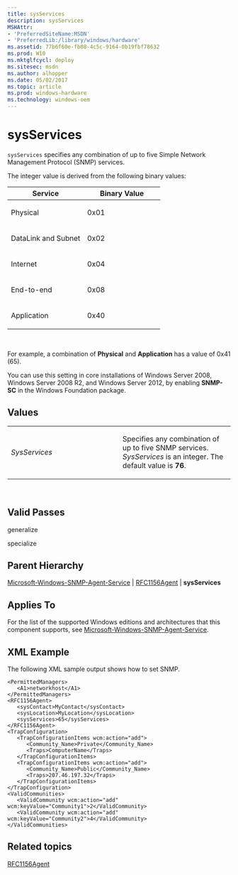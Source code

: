 ```yaml
---
title: sysServices
description: sysServices
MSHAttr:
- 'PreferredSiteName:MSDN'
- 'PreferredLib:/library/windows/hardware'
ms.assetid: 77b6f60e-fb08-4c5c-9164-0b19fbf78632
ms.prod: W10
ms.mktglfcycl: deploy
ms.sitesec: msdn
ms.author: alhopper
ms.date: 05/02/2017
ms.topic: article
ms.prod: windows-hardware
ms.technology: windows-oem
---
```


# sysServices


`sysServices` specifies any combination of up to five Simple Network Management Protocol (SNMP) services.

The integer value is derived from the following binary values:

<table>
<colgroup>
<col width="50%" />
<col width="50%" />
</colgroup>
<thead>
<tr class="header">
<th>Service</th>
<th>Binary Value</th>
</tr>
</thead>
<tbody>
<tr class="odd">
<td><p>Physical</p></td>
<td><p>0x01</p></td>
</tr>
<tr class="even">
<td><p>DataLink and Subnet</p></td>
<td><p>0x02</p></td>
</tr>
<tr class="odd">
<td><p>Internet</p></td>
<td><p>0x04</p></td>
</tr>
<tr class="even">
<td><p>End-to-end</p></td>
<td><p>0x08</p></td>
</tr>
<tr class="odd">
<td><p>Application</p></td>
<td><p>0x40</p></td>
</tr>
</tbody>
</table>

 

For example, a combination of **Physical** and **Application** has a value of 0x41 (65).

You can use this setting in core installations of Windows Server 2008, Windows Server 2008 R2, and Windows Server 2012, by enabling **SNMP-SC** in the Windows Foundation package.

## Values


<table>
<colgroup>
<col width="50%" />
<col width="50%" />
</colgroup>
<tbody>
<tr class="odd">
<td><p><em>SysServices</em></p></td>
<td><p>Specifies any combination of up to five SNMP services. <em>SysServices</em> is an integer. The default value is <strong>76</strong>.</p></td>
</tr>
</tbody>
</table>

 

## Valid Passes


generalize

specialize

## Parent Hierarchy


[Microsoft-Windows-SNMP-Agent-Service](microsoft-windows-snmp-agent-service.md) | [RFC1156Agent](microsoft-windows-snmp-agent-service-rfc1156agent.md) | **sysServices**

## Applies To


For the list of the supported Windows editions and architectures that this component supports, see [Microsoft-Windows-SNMP-Agent-Service](microsoft-windows-snmp-agent-service.md).

## XML Example


The following XML sample output shows how to set SNMP.

``` syntax
<PermittedManagers>
   <A1>networkhost</A1>
</PermittedManagers>
<RFC1156Agent>
   <sysContact>MyContact</sysContact>
   <sysLocation>MyLocation</sysLocation>
   <sysServices>65</sysServices>
</RFC1156Agent>
<TrapConfiguration>
   <TrapConfigurationItems wcm:action="add">
      <Community_Name>Private</Community_Name>
      <Traps>ComputerName</Traps>
   </TrapConfigurationItems>
   <TrapConfigurationItems wcm:action="add">
      <Community_Name>Public</Community_Name>
      <Traps>207.46.197.32</Traps>
   </TrapConfigurationItems>
</TrapConfiguration>
<ValidCommunities>
   <ValidCommunity wcm:action="add" wcm:keyValue="Community1">2</ValidCommunity>
   <ValidCommunity wcm:action="add" wcm:keyValue="Community2">4</ValidCommunity>
</ValidCommunities>
```

## Related topics


[RFC1156Agent](microsoft-windows-snmp-agent-service-rfc1156agent.md)

 

 







